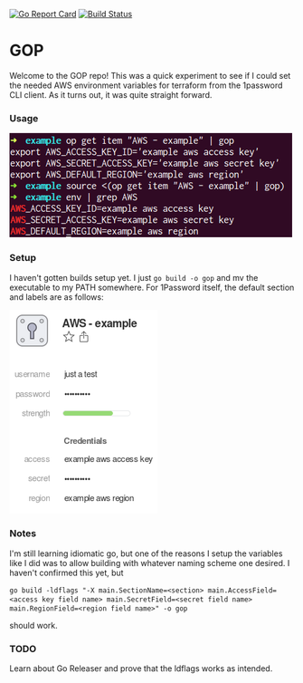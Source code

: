 [![Go Report Card](https://goreportcard.com/badge/github.com/ckhrysze/gop)](https://goreportcard.com/report/github.com/ckhrysze/gop)
[![Build Status](https://travis-ci.org/ckhrysze/gop.svg?branch=master)](https://travis-ci.org/ckhrysze/gop)

# GOP

Welcome to the GOP repo! This was a quick experiment to see if I could set the needed AWS environment variables for terraform from the 1password CLI client. As it turns out, it was quite straight forward.

### Usage

![Usage Example](usage.png)

### Setup

I haven't gotten builds setup yet. I just `go build -o gop` and mv the executable to my PATH somewhere. For 1Password itself, the default section and labels are as follows:

![1Password Setup](setup.png)

### Notes

I'm still learning idiomatic go, but one of the reasons I setup the variables like I did was to allow building with whatever naming scheme one desired. I haven't confirmed this yet, but

```
go build -ldflags "-X main.SectionName=<section> main.AccessField=<access key field name> main.SecretField=<secret field name> main.RegionField=<region field name>" -o gop
```

should work.

### TODO

Learn about Go Releaser and prove that the ldflags works as intended.